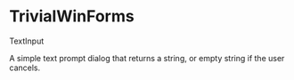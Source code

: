 # TrivialWinForms

TextInput

A simple text prompt dialog that returns a string, or empty string if the user cancels.